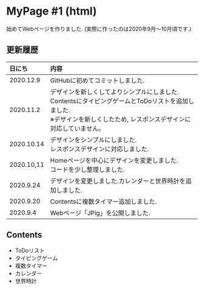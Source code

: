 # MyPage #1 (html)
始めてWebページを作りました. (実際に作ったのは2020年9月～10月頃です.)

## 更新履歴
| 日にち | 内容 |
|:--|:--|
|2020.12.9|GitHubに初めてコミットしました.|
|2020.11.2|デザインを新しくしてよりシンプルにしました. <br>ContentsにタイピングゲームとToDoリストを追加しました. <br>※デザインを新しくしたため, レスポンスデザインに対応していません。|
|2020.10.14|デザインをシンプルにしました. <br>レスポンスデザインに対応しました.|
|2020.10,11|Homeページを中心にデザインを変更しました. <br>コードを少し整理しました.|
|2020.9.24|デザインを変更しました.カレンダーと世界時計を追加しました.|
|2020.9.20|Contentsに複数タイマー追加しました.|
|2020.9.4|Webページ「JPig」を公開しました.|

## Contents
* ToDoリスト
* タイピングゲーム
* 複数タイマー
* カレンダー
* 世界時計
